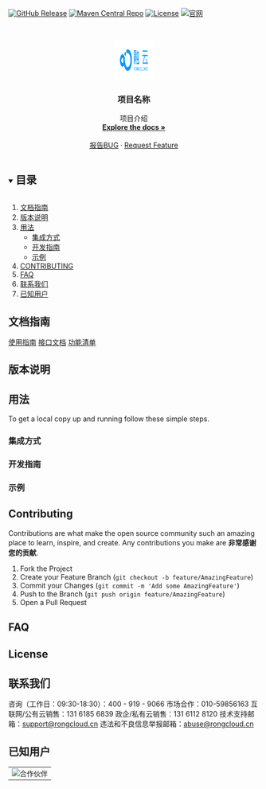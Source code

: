 
[![GitHub Release][GitHub-Release-shield]][GitHub-Release-url]
[![Maven Central Repo][Maven-Central-Repo-shield]][Maven-Central-Repo-url]
[![License](https://img.shields.io/badge/License-Apache%202.0-blue.svg)](https://opensource.org/licenses/Apache-2.0)
[![官网][rongcloud-shield]][rongcloud-url]



<!-- PROJECT LOGO -->
<br />
<p align="center">
  <a href="https://github.com/suohaonan/hello-github">
    <img src="images/logo.jpg" alt="Logo" width="80" height="80">
  </a>

  <h3 align="center">项目名称</h3>

  <p align="center">
    项目介绍
    <br />
    <a href="https://github.com/github_username/repo_name"><strong>Explore the docs »</strong></a>
    <br />
    <br />
    <a href="https://github.com/github_username/repo_name/issues">报告BUG</a>
    ·
    <a href="https://github.com/github_username/repo_name/issues">Request Feature</a>
  </p>
</p>



<!-- 目录 -->
<details open="open">
  <summary><h2 style="display: inline-block">目录</h2></summary>
  <ol>
    <li><a href="#roadmap">文档指南</a></li>
    <li><a href="#roadmap">版本说明</a></li>
    <li>
      <a href="#用法">用法</a>
      <ul>
        <li><a href="#集成方式">集成方式</a></li>
        <li><a href="#开发指南">开发指南</a></li>
        <li><a href="#示例">示例</a></li>
      </ul>
    </li>
    <li><a href="#CONTRIBUTING">CONTRIBUTING</a></li>
    <li><a href="#roadmap">FAQ</a></li>
    <li><a href="#联系我们">联系我们</a></li>
    <li><a href="#已知用户">已知用户</a></li>
  </ol>
</details>



<!-- 文档指南 -->
## 文档指南
[使用指南](https://www.apolloconfig.com/#/zh/usage/apollo-user-guide)
[接口文档](https://www.apolloconfig.com/#/zh/usage/apollo-user-guide)
[功能清单](https://www.apolloconfig.com/#/zh/usage/apollo-user-guide)

<!-- 版本说明 -->
## 版本说明




<!-- 用法 -->
## 用法

To get a local copy up and running follow these simple steps.

### 集成方式



### 开发指南


### 示例






<!-- CONTRIBUTING -->
## Contributing

Contributions are what make the open source community such an amazing place to learn, inspire, and create. Any contributions you make are **非常感谢您的贡献**.

1. Fork the Project
2. Create your Feature Branch (`git checkout -b feature/AmazingFeature`)
3. Commit your Changes (`git commit -m 'Add some AmazingFeature'`)
4. Push to the Branch (`git push origin feature/AmazingFeature`)
5. Open a Pull Request


<!-- FAQ -->
## FAQ


<!-- LICENSE -->
## License



<!-- 联系我们 -->
## 联系我们

咨询（工作日：09:30-18:30）：400 - 919 - 9066
市场合作：010-59856163
互联网/公有云销售：131 6185 6839
政企/私有云销售：131 6112 8120
技术支持邮箱：support@rongcloud.cn
违法和不良信息举报邮箱：abuse@rongcloud.cn



<!-- 已知用户 -->
## 已知用户

<table>
<tr>
<td><img src="https://github.com/suohaonan/hello-github/images/logo-wall.png" alt="合作伙伴"></td>
</tr>
<tr>





<!-- MARKDOWN LINKS & IMAGES -->

[GitHub-Release-shield]:https://img.shields.io/badge/Release-1.0.0-blue
[GitHub-Release-url]:https://github.com/rongcloud/rongcloud-react-native-imlib/releases
[Maven-Central-Repo-shield]:https://img.shields.io/badge/Maven-1.0.0-blue
[Maven-Central-Repo-url]:http://maven.rongcloud.cn/repository/maven-releases/
[rongcloud-shield]: https://img.shields.io/badge/-Rongcloud-blue
[rongcloud-url]: https://www.rongcloud.cn/
